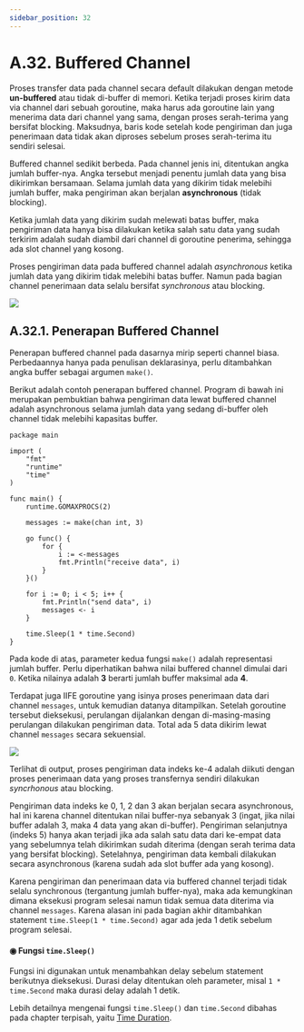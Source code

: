 ```yaml
---
sidebar_position: 32
---
```


# A.32. Buffered Channel


Proses transfer data pada channel secara default dilakukan dengan metode  **un-buffered**  atau tidak di-buffer di memori. Ketika terjadi proses kirim data via channel dari sebuah goroutine, maka harus ada goroutine lain yang menerima data dari channel yang sama, dengan proses serah-terima yang bersifat blocking. Maksudnya, baris kode setelah kode pengiriman dan juga penerimaan data tidak akan diproses sebelum proses serah-terima itu sendiri selesai.

Buffered channel sedikit berbeda. Pada channel jenis ini, ditentukan angka jumlah buffer-nya. Angka tersebut menjadi penentu jumlah data yang bisa dikirimkan bersamaan. Selama jumlah data yang dikirim tidak melebihi jumlah buffer, maka pengiriman akan berjalan  **asynchronous**  (tidak blocking).

Ketika jumlah data yang dikirim sudah melewati batas buffer, maka pengiriman data hanya bisa dilakukan ketika salah satu data yang sudah terkirim adalah sudah diambil dari channel di goroutine penerima, sehingga ada slot channel yang kosong.

Proses pengiriman data pada buffered channel adalah  _asynchronous_  ketika jumlah data yang dikirim tidak melebihi batas buffer. Namun pada bagian channel penerimaan data selalu bersifat  _synchronous_  atau blocking.

**![](https://lh7-rt.googleusercontent.com/docsz/AD_4nXd5BBUcS3aj2Gv6nFots7MwsGDoexKMijb8DLKgN0fsoSPP-43aPJkrZCg_1C7a8DJz9PNZ2Jv6NkQzp3Xs5Vn-aHNrnqyAQRC7rnht8t4kLiD_KcqiyAIgQjd4cWK1knN3aZtVhRF1pV_u4OhXIL32OOyx?key=d3s-vJLBsYtwvRvGfZhdnw)**

## A.32.1. Penerapan Buffered Channel

Penerapan buffered channel pada dasarnya mirip seperti channel biasa. Perbedaannya hanya pada penulisan deklarasinya, perlu ditambahkan angka buffer sebagai argumen  `make()`.

Berikut adalah contoh penerapan buffered channel. Program di bawah ini merupakan pembuktian bahwa pengiriman data lewat buffered channel adalah asynchronous selama jumlah data yang sedang di-buffer oleh channel tidak melebihi kapasitas buffer.

```
package main

import (
    "fmt"
    "runtime"
    "time"
)

func main() {
    runtime.GOMAXPROCS(2)

    messages := make(chan int, 3)

    go func() {
        for {
            i := <-messages
            fmt.Println("receive data", i)
        }
    }()

    for i := 0; i < 5; i++ {
        fmt.Println("send data", i)
        messages <- i
    }

    time.Sleep(1 * time.Second)
}
```

Pada kode di atas, parameter kedua fungsi  `make()`  adalah representasi jumlah buffer. Perlu diperhatikan bahwa nilai buffered channel dimulai dari  `0`. Ketika nilainya adalah  **3**  berarti jumlah buffer maksimal ada  **4**.

Terdapat juga IIFE goroutine yang isinya proses penerimaan data dari channel  `messages`, untuk kemudian datanya ditampilkan. Setelah goroutine tersebut dieksekusi, perulangan dijalankan dengan di-masing-masing perulangan dilakukan pengiriman data. Total ada 5 data dikirim lewat channel  `messages`  secara sekuensial.

**![](https://lh7-rt.googleusercontent.com/docsz/AD_4nXe1PmNTl6AZ7DpnbrBarn16z6UL3TuDLJlSapOFTmI2fAXZ1UlHpylrpXP0g4FPOCDWepZD6xMl6FC2ihXeISOCx1wlOdUS55vLLfb9yxrBtPKQVP27vde_8bJW6urQpYl1MWFe5kH-AjTNQVE4RfgpIeWu?key=d3s-vJLBsYtwvRvGfZhdnw)**

Terlihat di output, proses pengiriman data indeks ke-4 adalah diikuti dengan proses penerimaan data yang proses transfernya sendiri dilakukan  _syncrhonous_  atau blocking.

Pengiriman data indeks ke 0, 1, 2 dan 3 akan berjalan secara asynchronous, hal ini karena channel ditentukan nilai buffer-nya sebanyak 3 (ingat, jika nilai buffer adalah 3, maka 4 data yang akan di-buffer). Pengiriman selanjutnya (indeks 5) hanya akan terjadi jika ada salah satu data dari ke-empat data yang sebelumnya telah dikirimkan sudah diterima (dengan serah terima data yang bersifat blocking). Setelahnya, pengiriman data kembali dilakukan secara asynchronous (karena sudah ada slot buffer ada yang kosong).

Karena pengiriman dan penerimaan data via buffered channel terjadi tidak selalu synchronous (tergantung jumlah buffer-nya), maka ada kemungkinan dimana eksekusi program selesai namun tidak semua data diterima via channel  `messages`. Karena alasan ini pada bagian akhir ditambahkan statement  `time.Sleep(1 * time.Second)`  agar ada jeda 1 detik sebelum program selesai.

#### ◉ Fungsi  `time.Sleep()`

Fungsi ini digunakan untuk menambahkan delay sebelum statement berikutnya dieksekusi. Durasi delay ditentukan oleh parameter, misal  `1 * time.Second`  maka durasi delay adalah 1 detik.

Lebih detailnya mengenai fungsi  `time.Sleep()`  dan  `time.Second`  dibahas pada chapter terpisah, yaitu  [Time Duration](https://dasarpemrogramangolang.novalagung.com/A-time-duration.html). 